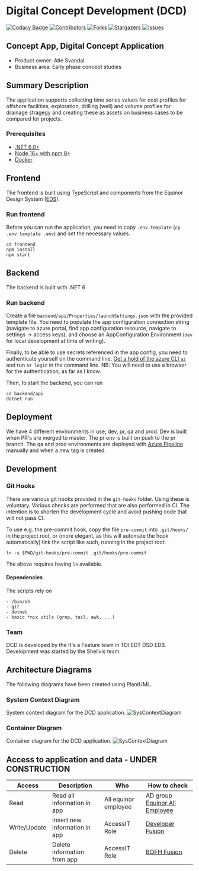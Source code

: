 # Digital Concept Development (DCD)

[![Codacy Badge](https://api.codacy.com/project/badge/Grade/684c3f46696f49dc8b95a2d789b08daf)](https://app.codacy.com/gh/equinor/dcd?utm_source=github.com&utm_medium=referral&utm_content=equinor/dcd&utm_campaign=Badge_Grade_Settings) [![Contributors][contributors-shield]][contributors-url]
[![Forks][forks-shield]][forks-url] [![Stargazers][stars-shield]][stars-url] [![Issues][issues-shield]][issues-url]

## Concept App, Digital Concept Application

-   Product owner: Atle Svandal
-   Business area: Early phase concept studies

## Summary Description

The application supports collecting time series values for cost profiles for offshore facilities, exploration, drilling (well)
and volume profiles for drainage stragegy and creating these as assets on business cases to be compared for projects.

### Prerequisites

-   [.NET 6.0+](https://dotnet.microsoft.com/download/dotnet/6.0)
-   [Node 16+ with npm 8+](https://github.com/nodesource/distributions/blob/master/README.md)
-   [Docker](https://docs.docker.com/engine/install/)

## Frontend

The frontend is built using TypeScript and components from the Equinor Design System ([EDS](https://eds.equinor.com/components/component-status/)).

### Run frontend

Before you can run the application, you need to copy `.env.template` (`cp .env.template .env`) and set the necessary values.

```
cd frontend
npm install
npm start
```

## Backend

The backend is built with .NET 6

### Run backend

Create a file `backend/api/Properties/launchSettings.json` with the provided
template file. You need to populate the app configuration connection string
(navigate to azure portal, find app configuration resource, navigate to
settings -> access keys), and choose an AppConfiguration Environment (`dev` for
local development at time of writing).

Finally, to be able to use secrets referenced in the app config, you need to
authenticate yourself on the command line. [Get a hold of the azure CLI
`az`](https://docs.microsoft.com/en-us/cli/azure/install-azure-cli) and run `az login` in the command line. NB: You will need to use a browser for the
authentication, as far as I know.

Then, to start the backend, you can run

```
cd backend/api
dotnet run
```

## Deployment

We have 4 different environments in use; dev, pr, qa and prod. Dev is built
when PR's are merged to master. The pr env is built on push to the pr branch. The
qa and prod environments are deployed with [Azure Pipeline](https://dev.azure.com/Shellvis/DCD/_build?definitionId=40)
manually and when a new tag is created.

## Development

### Git Hooks

There are various git hooks provided in the `git-hooks` folder. Using these is
voluntary. Various checks are performed that are also performed in CI. The
intention is to shorten the development cycle and avoid pushing code that will
not pass CI.

To use e.g. the pre-commit hook, copy the file `pre-commit` into `.git/hooks/`
in the project root, or (more elegant, as this will automate the hook
automatically) link the script like such, running in the project root:

```
ln -s $PWD/git-hooks/pre-commit .git/hooks/pre-commit
```

The above requires having `ln` available.

#### Dependencies

The scripts rely on

```
- /bin/sh
- git
- dotnet
- basic *nix utils (grep, tail, awk, ...)
```

### Team

DCD is developed by the It's a Feature team in TDI EDT DSD EDB. Development was started by the Shellvis team. 

[contributors-shield]: https://img.shields.io/github/contributors/equinor/dcd.svg?style=for-the-badge
[contributors-url]: https://github.com/equinor/dcd/graphs/contributors
[forks-shield]: https://img.shields.io/github/forks/equinor/dcd.svg?style=for-the-badge
[forks-url]: https://github.com/equinor/dcd/network/members
[stars-shield]: https://img.shields.io/github/stars/equinor/dcd.svg?style=for-the-badge
[stars-url]: https://github.com/equinor/dcd/stargazers
[issues-shield]: https://img.shields.io/github/issues/equinor/dcd.svg?style=for-the-badge
[issues-url]: https://github.com/equinor/dcd/issues
[license-shield]: https://img.shields.io/github/license/equinor/dcd.svg?style=for-the-badge
[license-url]: https://github.com/equinor/dcd/blob/master/LICENSE.txt
[linkedin-shield]: https://img.shields.io/badge/-LinkedIn-black.svg?style=for-the-badge&logo=linkedin&colorB=555
[linkedin-url]: https://linkedin.com/in/othneildrew
[product-screenshot]: images/screenshot.png

## Architecture Diagrams
The following diagrams have been created using PlantUML.

### System Context Diagram
System context diagram for the DCD application.
![SysContextDiagram](http://www.plantuml.com/plantuml/proxy?cache=no&src=https://raw.githubusercontent.com/equinor/dcd///main/PlantUMLC4L1)

### Container Diagram
Container diagram for the DCD application.
![SysContextDiagram](http://www.plantuml.com/plantuml/proxy?cache=no&src=https://raw.githubusercontent.com/equinor/dcd///main/DCD_C4Container.iuml)

## Access to application and data - UNDER CONSTRUCTION

|Access|Description|Who|How to check|
|-|-|-|-|
|Read| Read all information in app| All equinor employee | AD group [Equinor All Employee](https://portal.azure.com/#blade/Microsoft_AAD_IAM/GroupDetailsMenuBlade/Overview/groupId/1db6ba0c-1d2f-4d76-9dae-0881e5913c5c) |
|Write/Update | Insert new information in app | AccessIT Role | [Developer Fusion](https://accessit.equinor.com/Search/Search?term=Developer+%28FUSION%29)|
|Delete| Delete information from app | AccessIT Role | [BOFH Fusion]() |
